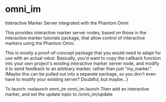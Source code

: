omni_im
=======

Interactive Marker Server integrated with the Phantom Omni

This provides interactive marker server nodes, based on those in the interactive marker tutorials package, that allow control of interactive markers using the Phantom Omni.

This is mostly a proof-of-concept package that you would need to adapt for use with an actual robot. Basically, you'd want to copy the callback function into your own project's existing interactive marker server node, and modify it to send feedback to an arbitrary marker, rather than just "my_marker". (Maybe this can be pulled out into a separate package, so you don't even have to modify your existing server? Doubtful, but maybe...)

To launch: roslaunch omni_im omni_im.launch
Then add an interactive marker, and set the update topic to /omni_im/update
